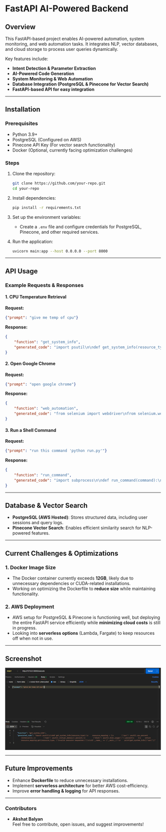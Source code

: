 # FastAPI AI-Powered Backend

## Overview
This FastAPI-based project enables AI-powered automation, system monitoring, and web automation tasks. It integrates NLP, vector databases, and cloud storage to process user queries dynamically. 

Key features include:
- **Intent Detection & Parameter Extraction**
- **AI-Powered Code Generation**
- **System Monitoring & Web Automation**
- **Database Integration (PostgreSQL & Pinecone for Vector Search)**
- **FastAPI-based API for easy integration**

---

## Installation
### Prerequisites
- Python 3.9+
- PostgreSQL (Configured on AWS)
- Pinecone API Key (For vector search functionality)
- Docker (Optional, currently facing optimization challenges)

### Steps
1. Clone the repository:
   ```bash
   git clone https://github.com/your-repo.git
   cd your-repo
   ```
2. Install dependencies:
   ```bash
   pip install -r requirements.txt
   ```
3. Set up the environment variables:
   - Create a `.env` file and configure credentials for PostgreSQL, Pinecone, and other required services.
   
4. Run the application:
   ```bash
   uvicorn main:app --host 0.0.0.0 --port 8000
   ```

---

## API Usage
### Example Requests & Responses
#### 1. **CPU Temperature Retrieval**
**Request:**
```json
{"prompt": "give me temp of cpu"}
```
**Response:**
```json
{
    "function": "get_system_info",
    "generated_code": "import psutil\n\ndef get_system_info(resource_type):\n    resource_mapping = {\n        \"cpu\": psutil.cpu_percent(interval=1),\n        \"ram\": psutil.virtual_memory().percent,\n        \"disk\": psutil.disk_usage('/').percent\n    }\n    return resource_mapping.get(resource_type, \"Invalid resource requested.\")\n\nif __name__ == \"__main__\":\n    print(get_system_info(\"cpu\"))"
}
```

#### 2. **Open Google Chrome**
**Request:**
```json
{"prompt": "open google chrome"}
```
**Response:**
```json
{
    "function": "web_automation",
    "generated_code": "from selenium import webdriver\nfrom selenium.webdriver.chrome.service import Service\nfrom webdriver_manager.chrome import ChromeDriverManager\n\ndef open_website(url):\n    service = Service(ChromeDriverManager().install())\n    driver = webdriver.Chrome(service=service)\n    driver.get(url)\n\nif __name__ == \"__main__\":\n    open_website(\"https://google\")"
}
```

#### 3. **Run a Shell Command**
**Request:**
```json
{"prompt": "run this command 'python run.py'"}
```
**Response:**
```json
{
    "function": "run_command",
    "generated_code": "import subprocess\n\ndef run_command(command):\n    try:\n        result = subprocess.run(command, shell=True, capture_output=True, text=True)\n        print(result.stdout)\n    except Exception as e:\n        print(f\"Error running command: {e}\")\n\nif __name__ == \"__main__\":\n    run_command(\"python run.py\")"
}
```

---

## Database & Vector Search
- **PostgreSQL (AWS Hosted)**: Stores structured data, including user sessions and query logs.
- **Pinecone Vector Search**: Enables efficient similarity search for NLP-powered features.

---

## Current Challenges & Optimizations
### 1. **Docker Image Size**
- The Docker container currently exceeds **12GB**, likely due to unnecessary dependencies or CUDA-related installations.
- Working on optimizing the Dockerfile to **reduce size** while maintaining functionality.

### 2. **AWS Deployment**
- AWS setup for PostgreSQL & Pinecone is functioning well, but deploying the entire FastAPI service efficiently while **minimizing cloud costs** is still in progress.
- Looking into **serverless options** (Lambda, Fargate) to keep resources off when not in use.

---

## Screenshot
![Alt text](https://github.com/B4K2/LLM-RAG-Function/blob/main/Screenshot%202025-03-28%20232351.png)

---

## Future Improvements
- Enhance **Dockerfile** to reduce unnecessary installations.
- Implement **serverless architecture** for better AWS cost-efficiency.
- Improve **error handling & logging** for API responses.

---

### Contributors
- **Akshat Balyan**  
Feel free to contribute, open issues, and suggest improvements!

